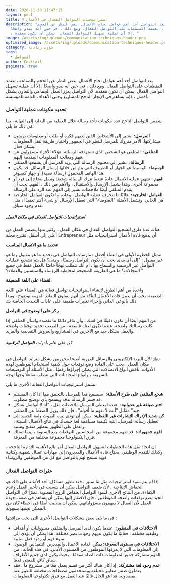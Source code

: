 ```yaml
---
date: 2020-11-30 11:47:12
layout: post
title: 4 استراتيجيات التواصل الفعال في الأعمال
description: "يعد التواصل أحد أهم عوامل نجاح الأعمال. بغض النظر عن الحجم
  والصناعة ، تعتمد المنظمات على التواصل الفعال. ومع ذلك ، في حين أنه يبدو واضحًا
  ، إلا أن عملية تسهيل التواصل الفعال  يمكن أن تكون معقدة. "
image: /assets/img/uploads/communication-techniques-header.png
optimized_image: /assets/img/uploads/communication-techniques-header.png
category: شؤون ريادية
tags:
  - التواصل
author: Cocktail
paginate: true
---
```

يعد التواصل أحد أهم عوامل نجاح الأعمال. بغض النظر عن الحجم والصناعة ، تعتمد المنظمات على التواصل الفعال. ومع ذلك ، في حين أنه يبدو واضحًا ، إلا أن عملية تسهيل التواصل الفعال  [](https://translate.googleusercontent.com/translate_c?depth=1&hl=en&pto=aue&rurl=translate.google.com&sl=en&sp=nmt4&tl=ar&u=https://www.thoughtco.com/what-is-communication-process-1689767&usg=ALkJrhjX5L4ub5sY8I4cP24bJwtDrmLd0w "عملية الاتصال الفعال.")يمكن أن تكون معقدة. لأن التواصل يعزز العمل الجماعي والتعاون بشكل أفضل ، فإنه يساهم في الإنجاز الناجح للمشاريع وحتى الأهداف العامة للمؤسسة.

### تحديد مكونات عملية التواصل

يتضمن التواصل الناجح عدة مكونات تأخذ رسالة خلال العملية من البداية إلى النهاية ، بما في ذلك ما يلي:

* **المرسل:**  يشير إلى الأشخاص الذين لديهم فكرة أو طلب أو معلومات يريدون مشاركتها. الأمر متروك للمرسل للنظر في الجمهور واختيار طريقة لنقل المعلومات بشكل فعال.
* **المتلقي:**  المتلقي هو الشخص الذي تستهدفه الرسالة. هؤلاء الأفراد مسؤولون عن فهم ومعالجة المعلومات المقدمة إليهم.
* **الرسالة:**  تشير إلى محتوى الرسالة التي يريد المرسل أن يسمعها المتلقي.
* **الوسيط:**  الوسيط هو الجهاز أو الظروف التي يتم من خلالها إرسال الرسائل. قد يكون هذا الهاتف المحمول (رسالة نصية) أو جهاز كمبيوتر.
* **الفهم :** تنتهي عملية الاتصال عادةً عندما تترك الرسالة شخصًا وتصل بنجاح إلى فرد أو مجموعة أخرى. وهذا يشمل الإرسال والاستقبال ، والأهم من ذلك ، الفهم. يجب أن يقدم المتلقي أيضًا ملاحظات تشير إلى الفهم عند الرد على الرسالة.
* **العوامل الخارجية:**  غالبًا ما تنحرف عملية التواصل ، وعادة ما تكون العوامل الخارجية هي الجاني. وتشمل الأمثلة "الضوضاء" التي تعطل الإرسال أو شيء أكثر تعقيدًا ، مثل عدم وجود سياق.

##### استراتيجيات التواصل الفعال في مكان العمل

هناك عدة طرق[](https://translate.googleusercontent.com/translate_c?depth=1&hl=en&pto=aue&rurl=translate.google.com&sl=en&sp=nmt4&tl=ar&u=https://www.entrepreneur.com/article/300178&usg=ALkJrhj7sNL7ilvEL3-AiP4ScSdk6atYjg "استراتيجيات الاتصال الفعال.") لتشجيع التواصل الفعال في مكان العمل ، وكثير منها يتضمن العمل من أعلى إلى أسفل. تقترح مجلة Entrepreneur أن يدمج قادة الأعمال استراتيجيات مثل:

**تحديد ما هو الاتصال المناسب**

تتمثل الخطوة الأولى في إنشاء أفضل ممارسات التواصل في تحديد ما هو مقبول وما هو غير مقبول : "إلى أي مدى يجب أن يكون التواصل رسميًا ، ومتى؟ هل يتم تشجيع عمليات التواصل غير الرسمية والسماح بها ، أم أنك تتطلب نهجًا خاصًا بالعمل فقط في جميع المجالات؟ ما هي الطريقة الصحيحة لمخاطبة الرؤساء والمنتسبين والعملاء؟ "

**القضاء على اللغة الضعيفة**

واحدة من أهم الطرق لإنشاء استراتيجيات تواصل فعالة هي القضاء على اللغة الضعيفة. يجب أن يعمل قادة الأعمال للتأكد من أنهم ينقلون النقاط المهمة بوضوح ، ويبدأ ذلك بالوعي الذاتي وإجراء تغييرات طفيفة على عادات التحدث الخاصة بك. 

**ركز على الوضوح في التواصل**

من المهم أيضًا أن تكون دقيقًا في لغتك ، وأن تذكر دائمًا ما تقصده واسأل المتلقي إذا كانت رسالتك واضحة. عندما تكون لغتك غامضة ، من الصعب تحديد توقعات واضحة والعمل بشكل جيد مع الآخرين في المشاريع والعروض التقديمية والمزيد.

###### كن على علم بأدوات **التواصل الرقمية**

نظرًا لأن البريد الإلكتروني والرسائل الفورية أصبحا محوريين بشكل متزايد للتواصل في مكان العمل ، يجب على القادة وضع توقعات حول كيفية استخدام الموظفين لهذه الأدوات. ناقش أنواع الاتصالات التي يمكن إجراؤها رقميًا ، مثل الأسئلة أو التوضيحات السريعة ، وأنواع المحادثات التي تتطلب تفاعلًا وجهاً لوجه.

تشمل استراتيجيات التواصل الفعالة الأخرى ما يلي:

* **شجع المتلقي على طرح الأسئلة:**  سيسمح هذا للمرسل بالتحقق مما إذا كان المستلم قد فسر الرسالة بدقة ويسمح بأي توضيح مطلوب.
* **اختر صياغة غير عدوانية:**  عندما يعطي المرسل ملاحظات مثل ، "أنا لا أتواصل بشكل جيد" مقابل "أنت لا تفهم ما أقوله" ، فإن ذلك يزيل الضغط عن المتلقي.
* **كن شديد الإدراك للإشارات غير اللفظية:**  يمكن أن تؤدي نبرة الصوت ولغة الجسد إلى تعطيل رسالة المرسل. انتبه لكيفية مساهمة لغة جسدك في نتائج الاتصال السيئة ، واعمل على الظهور بمظهر منفتح ومنتبه.
* **افهم جمهورك:**  قد تفهم مجموعة من المحاسبين التوقعات ربع السنوية ، بينما تمتلك فرق التكنولوجيا مجموعة مختلفة من المعرفة.

إن اتخاذ مثل هذه الخطوات لتسهيل التواصل الفعال أمر بالغ الأهمية للإدارة الناجحة ، وكذلك للتقدم الوظيفي. يحتاج قادة الأعمال والمديرون إلى مهارات اتصال شفهية وكتابية قوية تسمح لهم بالتواصل مع كل من الموظفين والرؤساء.

### عثرات التواصل الفعال

إذا لم يتم تنفيذ استراتيجيات مثل ما سبق ، فقد تظهر مشاكل. أحد الأمثلة على ذلك هو انخفاض الإنتاجية ، لأن ضعف التواصل يمكن أن يتسبب في تأخير العمل وعدم الكفاءة. من النتائج الأخرى لسوء التواصل انخفاض الروح المعنوية. نظرًا لأن التواصل الجيد يضع توقعات واضحة للموظفين ، فإن الافتقار إليها يمكن أن يساهم في ضعف جودة العمل لأن العمال لا يفهمون مسؤولياتهم. يمكن أن يتسبب أيضًا في أخطاء كان من الممكن تجنبها بسهولة.

في ما يلي بعض مشكلات التواصل الأخرى التي يجب مراقبتها :

* **الاختلافات في المنظور:**  عندما يكون لدى المرسل والمتلقي مسؤوليات أو أهداف وظيفية مختلفة ، فغالبًا ما يكون لديهم وجهات نظر مختلفة. هذا يمكن أن يؤدي إلى سوء فهم أو ردود فعل سلبية.
* **الاختلافات في مستوى المعرفة: يمكن**  لقادة الأعمال والمديرين التنفيذيين الوصول إلى المعلومات التي لا يعرفها الموظفون من المستوى الأدنى. في هذه الحالة ، من المهم مشاركة جميع المعلومات ذات الصلة مقدمًا ، بحيث يكون لدى جميع الأطراف سياق كافٍ للمضي قدمًا.
* **عدم وجود لغة مشتركة:**  إذا كان هناك أكثر من قسم يعمل معًا في مشروع ما ، فقد يعملون ضمن معايير مختلفة ويستخدمون مصطلحات مختلفة للتعبير عما يقصدونه. هذا هو الحال غالبًا عند العمل مع فرق تكنولوجيا المعلومات.